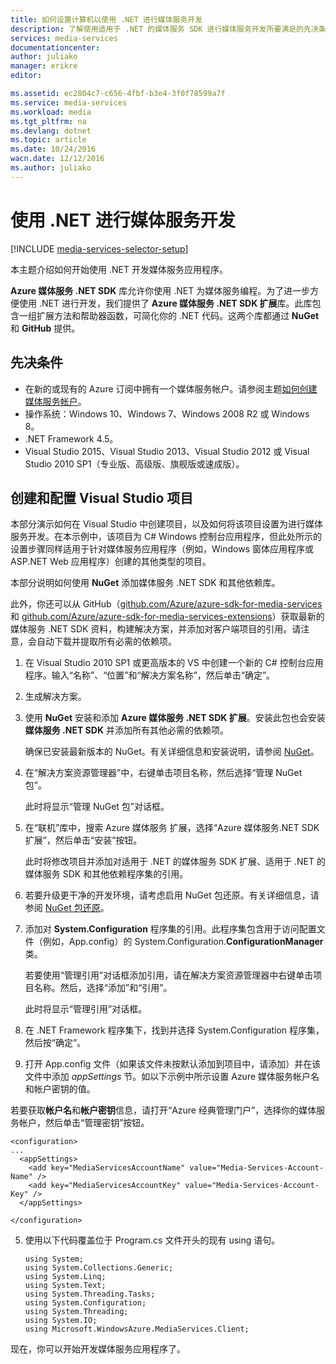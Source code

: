 ```yaml
---
title: 如何设置计算机以使用 .NET 进行媒体服务开发
description: 了解使用适用于 .NET 的媒体服务 SDK 进行媒体服务开发所要满足的先决条件。此外，了解如何创建 Visual Studio 应用程序。
services: media-services
documentationcenter: 
author: juliako
manager: erikre
editor: 

ms.assetid: ec2804c7-c656-4fbf-b3e4-3f0f78599a7f
ms.service: media-services
ms.workload: media
ms.tgt_pltfrm: na
ms.devlang: dotnet
ms.topic: article
ms.date: 10/24/2016
wacn.date: 12/12/2016
ms.author: juliako
---
```


# 使用 .NET 进行媒体服务开发
[!INCLUDE [media-services-selector-setup](../../includes/media-services-selector-setup.md)]

本主题介绍如何开始使用 .NET 开发媒体服务应用程序。

**Azure 媒体服务 .NET SDK** 库允许你使用 .NET 为媒体服务编程。为了进一步方便使用 .NET 进行开发，我们提供了 **Azure 媒体服务 .NET SDK 扩展**库。此库包含一组扩展方法和帮助器函数，可简化你的 .NET 代码。这两个库都通过 **NuGet** 和 **GitHub** 提供。

## 先决条件
-   在新的或现有的 Azure 订阅中拥有一个媒体服务帐户。请参阅主题[如何创建媒体服务帐户](./media-services-create-account.md)。
-   操作系统：Windows 10、Windows 7、Windows 2008 R2 或 Windows 8。
-   .NET Framework 4.5。
-    Visual Studio 2015、Visual Studio 2013、Visual Studio 2012 或 Visual Studio 2010 SP1（专业版、高级版、旗舰版或速成版）。

## 创建和配置 Visual Studio 项目
本部分演示如何在 Visual Studio 中创建项目，以及如何将该项目设置为进行媒体服务开发。在本示例中，该项目为 C# Windows 控制台应用程序，但此处所示的设置步骤同样适用于针对媒体服务应用程序（例如，Windows 窗体应用程序或 ASP.NET Web 应用程序）创建的其他类型的项目。

本部分说明如何使用 **NuGet** 添加媒体服务 .NET SDK 和其他依赖库。

此外，你还可以从 GitHub（[github.com/Azure/azure-sdk-for-media-services](https://github.com/Azure/azure-sdk-for-media-services) 和 [github.com/Azure/azure-sdk-for-media-services-extensions](https://github.com/Azure/azure-sdk-for-media-services-extensions)）获取最新的媒体服务 .NET SDK 资料，构建解决方案，并添加对客户端项目的引用。请注意，会自动下载并提取所有必需的依赖项。

1. 在 Visual Studio 2010 SP1 或更高版本的 VS 中创建一个新的 C# 控制台应用程序。输入“名称”、“位置”和“解决方案名称”，然后单击“确定”。
2. 生成解决方案。
3. 使用 **NuGet** 安装和添加 **Azure 媒体服务 .NET SDK 扩展**。安装此包也会安装**媒体服务 .NET SDK** 并添加所有其他必需的依赖项。

    确保已安装最新版本的 NuGet。有关详细信息和安装说明，请参阅 [NuGet](http://nuget.codeplex.com/)。
4. 在“解决方案资源管理器”中，右键单击项目名称，然后选择“管理 NuGet 包”。

    此时将显示“管理 NuGet 包”对话框。
5. 在“联机”库中，搜索 Azure 媒体服务 扩展，选择“Azure 媒体服务.NET SDK 扩展”，然后单击“安装”按钮。

    此时将修改项目并添加对适用于 .NET 的媒体服务 SDK 扩展、适用于 .NET 的媒体服务 SDK 和其他依赖程序集的引用。
6. 若要升级更干净的开发环境，请考虑启用 NuGet 包还原。有关详细信息，请参阅 [NuGet 包还原](http://docs.nuget.org/consume/package-restore)。
7. 添加对 **System.Configuration** 程序集的引用。此程序集包含用于访问配置文件（例如，App.config）的 System.Configuration.**ConfigurationManager** 类。

    若要使用“管理引用”对话框添加引用，请在解决方案资源管理器中右键单击项目名称。然后，选择“添加”和“引用”。

    此时将显示“管理引用”对话框。
8. 在 .NET Framework 程序集下，找到并选择 System.Configuration 程序集，然后按“确定”。
9. 打开 App.config 文件（如果该文件未按默认添加到项目中，请添加）并在该文件中添加 *appSettings* 节。如以下示例中所示设置 Azure 媒体服务帐户名和帐户密钥的值。

若要获取**帐户名**和**帐户密钥**信息，请打开“Azure 经典管理门户”，选择你的媒体服务帐户，然后单击“管理密钥”按钮。

```
<configuration>
...
  <appSettings>
    <add key="MediaServicesAccountName" value="Media-Services-Account-Name" />
    <add key="MediaServicesAccountKey" value="Media-Services-Account-Key" />
  </appSettings>

</configuration>
```

5. 使用以下代码覆盖位于 Program.cs 文件开头的现有 using 语句。

    ```
    using System;
    using System.Collections.Generic;
    using System.Linq;
    using System.Text;
    using System.Threading.Tasks;
    using System.Configuration;
    using System.Threading;
    using System.IO;
    using Microsoft.WindowsAzure.MediaServices.Client;
    ```

现在，你可以开始开发媒体服务应用程序了。

<!---HONumber=Mooncake_1205_2016-->